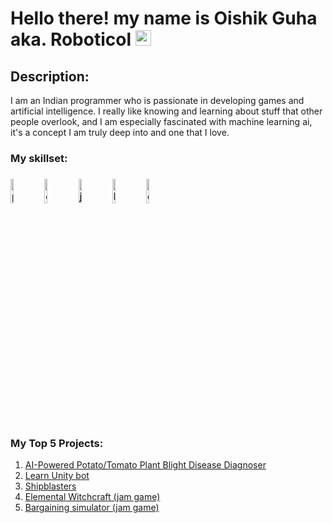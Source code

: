 # Hello there! my name is Oishik Guha aka. Roboticol <img src="https://media.giphy.com/media/hvRJCLFzcasrR4ia7z/giphy.gif" width="25px">

## Description:
I am an Indian programmer who is passionate in developing games and artificial intelligence. I really like knowing and learning about stuff that other people overlook, and I am especially fascinated with machine learning ai, it's a concept I am truly deep into and one that I love.

### My skillset:
<h3>
<img src="https://sololearnuploads.azureedge.net/uploads/courses/1073.png" alt="python icon" width=10%>
<img src="https://sololearnuploads.azureedge.net/uploads/courses/1080.png" alt="c# icon" width=10%>
<img src="https://sololearnuploads.azureedge.net/uploads/courses/1024.png" alt="js icon" width=10%>
<img src="https://sololearnuploads.azureedge.net/uploads/courses/1014.png" alt="html icon" width=10%>
<img src="https://sololearnuploads.azureedge.net/uploads/courses/1023.png" alt="css icon" width=10%>
</h3>
  
### My Top 5 Projects:
1. [AI-Powered Potato/Tomato Plant Blight Disease Diagnoser](https://github.com/OishikGuha/Vegetable-Plant-Blight-Disease-Classifier)
2. [Learn Unity bot](https://github.com/OishikGuha/Learn-Unity-Bot)
3. [Shipblasters](https://github.com/OishikGuha/Shipblasters)
4. [Elemental Witchcraft (jam game)](https://github.com/OishikGuha/Elemental-Witch-scorespace12)
5. [Bargaining simulator (jam game)](https://github.com/OishikGuha/Bargaining-Simulator-mfg1)
